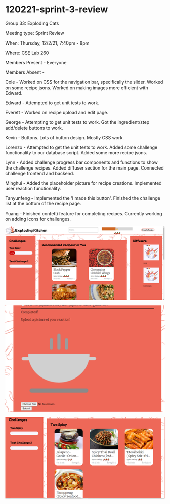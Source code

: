 # 120221-sprint-3-review

Group 33: Exploding Cats

Meeting type: Sprint Review

When: Thursday, 12/2/21, 7:40pm - 8pm

Where: CSE Lab 260

Members Present - Everyone

Members Absent -

Cole - Worked on CSS for the navigation bar, specifically the slider. Worked on some recipe jsons. Worked on making images more efficient with Edward. 

Edward - Attempted to get unit tests to work. 

Everett - Worked on recipe upload and edit page. 

George - Attempting to get unit tests to work. Got the ingredient/step add/delete buttons to work.

Kevin - Buttons. Lots of button design. Mostly CSS work.

Lorenzo - Attempted to get the unit tests to work. Added some challenge functionality to our database script. Added some more recipe jsons. 

Lynn - Added challenge progress bar components and functions to show the challenge recipes. Added diffuser section for the main page. Connected challenge frontend and backend.

Minghui - Added the placeholder picture for recipe creations. Implemented user reaction functionality. 

Tanyunfeng - Implemented the 'I made this button'. Finished the challenge list at the bottom of the recipe page. 

Yuang - Finished confetti feature for completing recipes. Currently working on adding icons for challenges. 

![Untitled](media/sprint-3/120221-1.png)

![Untitled](media/sprint-3/120221-2.png)

![Untitled](media/sprint-3/120221-3.png)